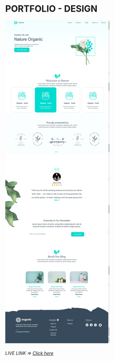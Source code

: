 # PORTFOLIO - DESIGN

![Preview](/src/assets/screenshot.png)


###### LIVE LINK => [Click here](https://madannaik.github.io/Zepline-Portfolio)


